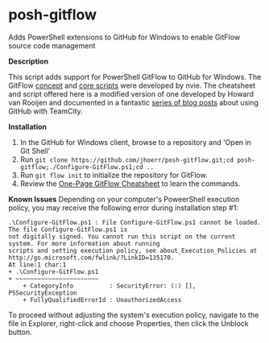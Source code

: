 posh-gitflow
============

Adds PowerShell extensions to GitHub for Windows to enable GitFlow source code management

**Description**

This script adds support for PowerShell GitFlow to GitHub for Windows. The GitFlow <a href="http://nvie.com/posts/a-successful-git-branching-model/">concept</a> and <a href="https://github.com/nvie/gitflow">core scripts</a> were developed by nvie. The cheatsheet and script offered here is a modified version of one developed by Howard van Rooijen and documented in a fantastic <a href="http://blogs.endjin.com/2013/03/a-step-by-step-guide-to-using-gitflow-with-teamcity-part-1-different-branching-models/">series of blog posts</a> about using GitHub with TeamCity.

**Installation**

1. In the GitHub for Windows client, browse to a repository and 'Open in Git Shell'
2. Run `git clone https://github.com/jhoerr/posh-gitflow.git;cd posh-gitflow;./Configure-GitFlow.ps1;cd ..`
3. Run `git flow init` to initialize the repository for GitFlow.
4. Review the <a href="https://github.com/jhoerr/posh-gitflow/raw/master/One-Page%20GitFlow-Cheatsheet.pdf">One-Page GitFlow Cheatsheet</a> to learn the commands.

**Known Issues**
Depending on your computer's PoweerShell execution policy, you may receive the following error during installation step #1:
```
.\Configure-GitFlow.ps1 : File Configure-GitFlow.ps1 cannot be loaded. The file Configure-GitFlow.ps1 is
not digitally signed. You cannot run this script on the current system. For more information about running
scripts and setting execution policy, see about_Execution_Policies at
http://go.microsoft.com/fwlink/?LinkID=135170.
At line:1 char:1
+ .\Configure-GitFlow.ps1
+ ~~~~~~~~~~~~~~~~~~~~~~~
    + CategoryInfo          : SecurityError: (:) [], PSSecurityException
    + FullyQualifiedErrorId : UnauthorizedAccess
```

To proceed without adjusting the system's execution policy, navigate to the file in Explorer, right-click and choose Properties, then click the Unblock button.
